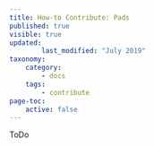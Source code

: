 ```yaml
---
title: How-to Contribute: Pads
published: true
visible: true
updated:
        last_modified: "July 2019"
taxonomy:
    category:
        - docs
    tags:
        - contribute
page-toc:
    active: false
---
```

ToDo
